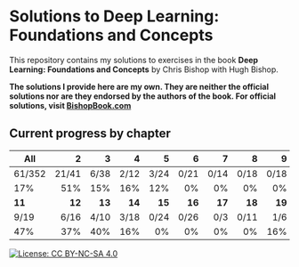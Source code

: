 # Solutions to **Deep Learning: Foundations and Concepts**

This repository contains my solutions to exercises in the book **Deep Learning: Foundations and Concepts** by Chris Bishop with Hugh Bishop.

**The solutions I provide here are my own. They are neither the official solutions nor are they endorsed by the authors of the book. For official solutions, visit [BishopBook.com](https://www.bishopbook.com/)**

## Current progress by chapter
| **All** |  **2** |  **3** |  **4** |  **5** |  **6** |  **7** |  **8** |  **9** | **10** |
|---------|-------:|-------:|-------:|-------:|-------:|-------:|-------:|-------:|-------:|
| 61/352  |  21/41 |   6/38 |   2/12 |   3/24 |   0/21 |   0/14 |   0/18 |   0/18 |   0/13 |
| 17%     |    51% |    15% |    16% |    12% |     0% |     0% |     0% |     0% |     0% |
| **11**  | **12** | **13** | **14** | **15** | **16** | **17** | **18** | **19** | **20** |
| 9/19    |   6/16 |   4/10 |   3/18 |   0/24 |   0/26 |    0/3 |   0/11 |    1/6 |   6/20 |
| 47%     |    37% |    40% |    16% |     0% |     0% |     0% |     0% |    16% |    30% |

[![License: CC BY-NC-SA 4.0](https://img.shields.io/badge/License-CC_BY--NC--SA_4.0-lightgrey.svg)](https://creativecommons.org/licenses/by-nc-sa/4.0/)
